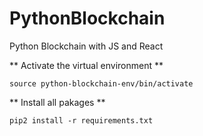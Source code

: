 # PythonBlockchain
 Python Blockchain with JS and React

** Activate the virtual environment **
 ```
 source python-blockchain-env/bin/activate
 ```

 ** Install all pakages **
 ```
 pip2 install -r requirements.txt
 ```
